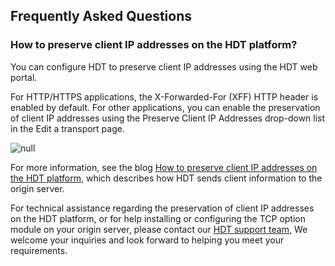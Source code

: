 ## Frequently Asked Questions

### How to preserve client IP addresses on the HDT platform?
You can configure HDT to preserve client IP addresses using the HDT web portal.

For HTTP/HTTPS applications, the X-Forwarded-For (XFF) HTTP header is enabled by default. For other applications, you can enable the preservation of client IP addresses using the Preserve Client IP Addresses drop-down list in the Edit a transport page.

![null](</docs/resources/images/faq/faq-preserveClientIP-1.png>)

For more information, see the blog [How to preserve client IP addresses on the HDT platform](<https://www.cdnetworks.com/enterprise-applications-blog/how-to-preserve-client-ip-addresses-on-the-hdt-platform/>), which describes how HDT sends client information to the origin server.

For technical assistance regarding the preservation of client IP addresses on the HDT platform, or for help installing or configuring the TCP option module on your origin server, please contact our [HDT support team](mailto:support@cdnetworks.com), We welcome your inquiries and look forward to helping you meet your requirements. 
